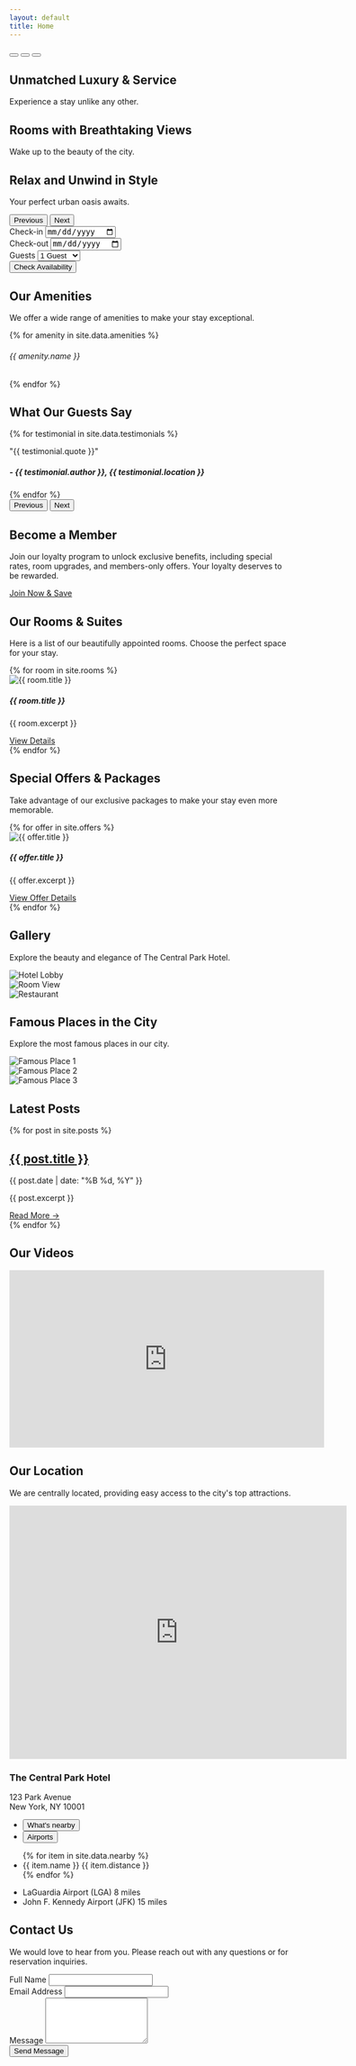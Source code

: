 ```yaml
---
layout: default
title: Home
---
```

<!-- 1. HERO CAROUSEL & BOOKING WIDGET -->

<div class="hero-carousel-container">
<!-- Bootstrap Carousel -->
<div id="heroCarousel" class="carousel slide" data-bs-ride="carousel">
<div class="carousel-indicators">
<button type="button" data-bs-target="#heroCarousel" data-bs-slide-to="0" class="active" aria-current="true" aria-label="Slide 1"></button>
<button type="button" data-bs-target="#heroCarousel" data-bs-slide-to="1" aria-label="Slide 2"></button>
<button type="button" data-bs-target="#heroCarousel" data-bs-slide-to="2" aria-label="Slide 3"></button>
</div>
<div class="carousel-inner">
<div class="carousel-item active" style="background-image: url('/assets/images/hero-background1.jpg');">
<!-- == IMAGE REPLACEMENT ==
- Replace with a high-quality image of your lobby or exterior.
- Recommended Size: 1920x1080 pixels
-->
<div class="carousel-caption d-none d-md-block">
<h2>Unmatched Luxury & Service</h2>
<p>Experience a stay unlike any other.</p>
</div>
</div>
<div class="carousel-item" style="background-image: url('/assets/images/hero-background2.jpg');">
<!-- == IMAGE REPLACEMENT ==
- Replace with a high-quality image of a room with a view.
- Recommended Size: 1920x1080 pixels
-->
<div class="carousel-caption d-none d-md-block">
<h2>Rooms with Breathtaking Views</h2>
<p>Wake up to the beauty of the city.</p>
</div>
</div>
<div class="carousel-item" style="background-image: url('/assets/images/hero-background3.jpg');">
<!-- == IMAGE REPLACEMENT ==
- Replace with a high-quality image of your pool or another key amenity.
- Recommended Size: 1920x1080 pixels
-->
<div class="carousel-caption d-none d-md-block">
<h2>Relax and Unwind in Style</h2>
<p>Your perfect urban oasis awaits.</p>
</div>
</div>
</div>
<button class="carousel-control-prev" type="button" data-bs-target="#heroCarousel" data-bs-slide="prev">
<span class="carousel-control-prev-icon" aria-hidden="true"></span>
<span class="visually-hidden">Previous</span>
</button>
<button class="carousel-control-next" type="button" data-bs-target="#heroCarousel" data-bs-slide="next">
<span class="carousel-control-next-icon" aria-hidden="true"></span>
<span class="visually-hidden">Next</span>
</button>
</div>


<!-- Booking Widget -->

<div class="booking-widget">
<form class="row g-3 align-items-end">
<div class="col-md">
<label for="checkin" class="form-label">Check-in</label>
<input type="date" class="form-control" id="checkin">
</div>
<div class="col-md">
<label for="checkout" class="form-label">Check-out</label>
<input type="date" class="form-control" id="checkout">
</div>
<div class="col-md">
<label for="guests" class="form-label">Guests</label>
<select id="guests" class="form-select">
<option selected>1 Guest</option>
<option>2 Guests</option>
<option>3 Guests</option>
<option>4 Guests</option>
</select>
</div>
<div class="col-md-auto">
<button type="submit" class="btn btn-primary w-100">Check Availability</button>
</div>
</form>
</div>
</div>

<!-- 2. AMENITIES SECTION -->
<section id="amenities" class="text-center my-5 py-5" data-aos="fade-up">
<h2>Our Amenities</h2>
<p class="lead">We offer a wide range of amenities to make your stay exceptional.</p>
<div class="row mt-5">
{% for amenity in site.data.amenities %}
<div class="col-md-4 col-lg-2 mb-4">
<div class="amenity-item">
<div class="amenity-icon">
<i class="{{ amenity.icon }}"></i>
</div>
<h6>{{ amenity.name }}</h6>
</div>
</div>
{% endfor %}
</div>
</section>

<!-- 3. TESTIMONIALS SECTION -->

<section id="testimonials" class="testimonials-section bg-light my-5 py-5" data-aos="fade-up">
<div class="container">
<h2 class="text-center">What Our Guests Say</h2>
<div id="testimonialCarousel" class="carousel slide" data-bs-ride="carousel">
<div class="carousel-inner">
{% for testimonial in site.data.testimonials %}
<div class="carousel-item {% if forloop.first %}active{% endif %}">
<div class="testimonial-content">
<p class="testimonial-quote">"{{ testimonial.quote }}"</p>
<h5 class="testimonial-author">- {{ testimonial.author }}, {{ testimonial.location }}</h5>
</div>
</div>
{% endfor %}
</div>
<button class="carousel-control-prev" type="button" data-bs-target="#testimonialCarousel" data-bs-slide="prev">
<span class="carousel-control-prev-icon" aria-hidden="true"></span>
<span class="visually-hidden">Previous</span>
</button>
<button class="carousel-control-next" type="button" data-bs-target="#testimonialCarousel" data-bs-slide="next">
<span class="carousel-control-next-icon" aria-hidden="true"></span>
<span class="visually-hidden">Next</span>
</button>
</div>
</div>
</section>

<!-- 4. MEMBER BENEFITS SECTION -->

<section id="member-benefits" class="text-center my-5 py-5" data-aos="fade-up">
<div class="container">
<div class="row justify-content-center">
<div class="col-lg-8">
<div class="member-benefit-icon">
<i class="fas fa-crown"></i>
</div>
<h2>Become a Member</h2>
<p class="lead">Join our loyalty program to unlock exclusive benefits, including special rates, room upgrades, and members-only offers. Your loyalty deserves to be rewarded.</p>
<a href="#" class="btn btn-outline-primary btn-lg mt-3">Join Now & Save</a>
</div>
</div>
</div>
</section>

<!-- Rooms Section -->
<section id="rooms" class="my-5 py-5">
<div class="container">
<h2 class="text-center">Our Rooms & Suites</h2>
<p class="text-center lead">Here is a list of our beautifully appointed rooms. Choose the perfect space for your stay.</p>
<div class="row row-cols-1 row-cols-md-2 g-4 mt-4">
{% for room in site.rooms %}
<div class="col" data-aos="fade-up" data-aos-delay="{{ forloop.index0 | times: 100 }}">
<div class="card h-100 card-hover">
<img src="{{ room.image }}" class="card-img-top" alt="{{ room.title }}">
<div class="card-body d-flex flex-column">
<h5 class="card-title">{{ room.title }}</h5>
<p class="card-text">{{ room.excerpt }}</p>
<a href="{{ room.url }}" class="btn btn-primary mt-auto">View Details</a>
</div>
</div>
</div>
{% endfor %}
</div>
</div>
</section>

<!-- Offers Section -->
<section id="offers" class="bg-light my-5 py-5">
<div class="container">
<h2 class="text-center">Special Offers & Packages</h2>
<p class="text-center lead">Take advantage of our exclusive packages to make your stay even more memorable.</p>
<div class="row row-cols-1 row-cols-md-2 g-4 mt-4">
{% for offer in site.offers %}
<div class="col" data-aos="fade-up" data-aos-delay="{{ forloop.index0 | times: 100 }}">
<div class="card h-100 card-hover">
<img src="{{ offer.image }}" class="card-img-top" alt="{{ offer.title }}">
<div class="card-body d-flex flex-column">
<h5 class="card-title">{{ offer.title }}</h5>
<p class="card-text">{{ offer.excerpt }}</p>
<a href="{{ offer.url }}" class="btn btn-primary mt-auto">View Offer Details</a>
</div>
</div>
</div>
{% endfor %}
</div>
</div>
</section>

<!-- Gallery Section -->
<section id="gallery" class="my-5 py-5">
<div class="container">
<h2 class="text-center">Gallery</h2>
<p class="text-center lead">Explore the beauty and elegance of The Central Park Hotel.</p>
<div class="row row-cols-1 row-cols-md-2 row-cols-lg-3 g-4 mt-4">
<div class="col" data-aos="zoom-in">
<img src="/assets/images/rooms/standard-queen-card.jpg" class="img-fluid rounded shadow-sm" alt="Hotel Lobby">
</div>
<div class="col" data-aos="zoom-in" data-aos-delay="100">
<img src="/assets/images/rooms/deluxe-card.jpg" class="img-fluid rounded shadow-sm" alt="Room View">
</div>
<div class="col" data-aos="zoom-in" data-aos-delay="200">
<img src="/assets/images/rooms/classic-king-card.jpg" class="img-fluid rounded shadow-sm" alt="Restaurant">
</div>
</div>
</div>
</section>

<!-- Famous Places Section -->
<section id="famous-places" class="bg-light my-5 py-5">
<div class="container">
<h2 class="text-center">Famous Places in the City</h2>
<p class="text-center lead">Explore the most famous places in our city.</p>
<div class="row row-cols-1 row-cols-md-2 row-cols-lg-3 g-4 mt-4">
<div class="col" data-aos="zoom-in">
<img src="/assets/images/famous-places/placeholder1.jpg" class="img-fluid rounded shadow-sm" alt="Famous Place 1">
</div>
<div class="col" data-aos="zoom-in" data-aos-delay="100">
<img src="/assets/images/famous-places/placeholder2.jpg" class="img-fluid rounded shadow-sm" alt="Famous Place 2">
</div>
<div class="col" data-aos="zoom-in" data-aos-delay="200">
<img src="/assets/images/famous-places/placeholder3.jpg" class="img-fluid rounded shadow-sm" alt="Famous Place 3">
</div>
</div>
</div>
</section>

<!-- Blog Section -->
<section id="blog" class="my-5 py-5">
<div class="container">
<h2 class="text-center">Latest Posts</h2>
<div class="row">
<div class="col-lg-8 mx-auto">
{% for post in site.posts %}
<div class="card mb-4 shadow-sm" data-aos="fade-up">
<div class="card-body">
<h2 class="card-title"><a href="{{ post.url | relative_url }}">{{ post.title }}</a></h2>
<p class="card-text text-muted">{{ post.date | date: "%B %d, %Y" }}</p>
<p class="card-text">{{ post.excerpt }}</p>
<a href="{{ post.url | relative_url }}" class="btn btn-primary">Read More &rarr;</a>
</div>
</div>
{% endfor %}
</div>
</div>
</div>
</section>

<!-- Videos Section -->
<section id="videos" class="bg-light my-5 py-5">
<div class="container">
<h2 class="text-center">Our Videos</h2>
<div class="row">
<div class="col-lg-8 mx-auto">
<div class="ratio ratio-16x9 mb-4">
 <iframe width="560" height="315" src="https://www.youtube.com/embed/qemqQHaeCYo?si=rD5FCVzPx9eJAtxP" title="YouTube video player" frameborder="0" allow="accelerometer; autoplay; clipboard-write; encrypted-media; gyroscope; picture-in-picture; web-share" referrerpolicy="strict-origin-when-cross-origin" allowfullscreen></iframe>
</div>
</div>
</div>
</div>
</section>

<!-- Location Section -->
<section id="location" class="my-5 py-5">
<div class="container">
<h2 class="text-center">Our Location</h2>
<p class="text-center lead">We are centrally located, providing easy access to the city's top attractions.</p>
<div class="row">
<div class="col-lg-8" data-aos="fade-up">
<!-- Google Maps Embed -->
<div class="ratio ratio-16x9 mb-4">
<iframe src="https://www.google.com/maps/embed?pb=!1m18!1m12!1m3!1d3022.62954512527!2d-73.98235!3d40.74844!2m3!1f0!2f0!3f0!3m2!1i1024!2i768!4f13.1!3m3!1m2!1s0x89c259a6f3b7ac8d%3A0x6b6a5a4a4b0c4e8!2s123%20Park%20Ave%2C%20New%20York%2C%20NY%2010001%2C%20USA!5e0!3m2!1sen!2sin!4v1620201655322!5m2!1sen!2sin" width="600" height="450" style="border:0;" allowfullscreen="" loading="lazy"></iframe>
</div>
</div>
<div class="col-lg-4" data-aos="fade-up" data-aos-delay="100">
<div class="location-details">
<h3>The Central Park Hotel</h3>
<p>123 Park Avenue<br>New York, NY 10001</p>
</div>
</div>
</div>
<div class="row mt-5">
<div class="col-12" data-aos="fade-up">
<!-- "What's Nearby" Feature -->
<div class="nearby-container">
<ul class="nav nav-tabs" id="locationTab" role="tablist">
<li class="nav-item" role="presentation">
<button class="nav-link active" id="nearby-tab" data-bs-toggle="tab" data-bs-target="#nearby" type="button" role="tab" aria-controls="nearby" aria-selected="true">What's nearby</button>
</li>
<li class="nav-item" role="presentation">
<button class="nav-link" id="airports-tab" data-bs-toggle="tab" data-bs-target="#airports" type="button" role="tab" aria-controls="airports" aria-selected="false">Airports</button>
</li>
</ul>
<div class="tab-content" id="locationTabContent">
<div class="tab-pane fade show active" id="nearby" role="tabpanel" aria-labelledby="nearby-tab">
<ul class="list-group list-group-flush">
{% for item in site.data.nearby %}
<li class="list-group-item d-flex justify-content-between align-items-center">
<span><i class="fas fa-map-marker-alt me-2"></i>{{ item.name }}</span>
<span class="text-muted">{{ item.distance }}</span>
</li>
{% endfor %}
</ul>
</div>
<div class="tab-pane fade" id="airports" role="tabpanel" aria-labelledby="airports-tab">
<ul class="list-group list-group-flush">
<li class="list-group-item d-flex justify-content-between align-items-center">
<span><i class="fas fa-plane-departure me-2"></i>LaGuardia Airport (LGA)</span>
<span class="text-muted">8 miles</span>
</li>
<li class="list-group-item d-flex justify-content-between align-items-center">
<span><i class="fas fa-plane-departure me-2"></i>John F. Kennedy Airport (JFK)</span>
<span class="text-muted">15 miles</span>
</li>
</ul>
</div>
</div>
</div>
</div>
</div>
</div>
</section>

<!-- Contact Section -->
<section id="contact" class="bg-light my-5 py-5">
<div class="container">
<h2 class="text-center">Contact Us</h2>
<p class="text-center lead">We would love to hear from you. Please reach out with any questions or for reservation inquiries.</p>
<div class="row mt-5">
<div class="col-md-8 mx-auto" data-aos="fade-up">
<form>
<div class="mb-3">
<label for="name" class="form-label">Full Name</label>
<input type="text" class="form-control" id="name" required>
</div>
<div class="mb-3">
<label for="email" class="form-label">Email Address</label>
<input type="email" class="form-control" id="email" required>
</div>
<div class="mb-3">
<label for="message" class="form-label">Message</label>
<textarea class="form-control" id="message" rows="5" required></textarea>
</div>
<button type="submit" class="btn btn-primary">Send Message</button>
</form>
</div>
</div>
</div>
</section>
